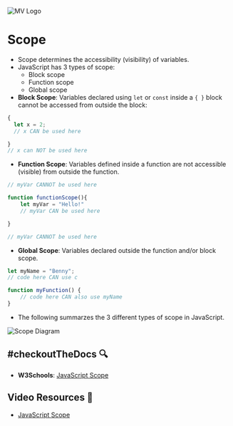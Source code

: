 ![MV Logo](../../../logo.jpg)

# Scope
- Scope determines the accessibility (visibility) of variables.
- JavaScript has 3 types of scope:
    - Block scope
    - Function scope
    - Global scope
- **Block Scope**: Variables declared using `let` or `const` inside a `{ }` block cannot be accessed from outside the block:

```javascript
{
  let x = 2;
  // x CAN be used here

}
// x can NOT be used here
```

- **Function Scope**: Variables defined inside a function are not accessible (visible) from outside the function.

```javascript
// myVar CANNOT be used here

function functionScope(){
    let myVar = "Hello!"
    // myVar CAN be used here

}

// myVar CANNOT be used here
```

- **Global Scope**: Variables declared outside the function and/or block scope.

```javascript
let myName = "Benny";
// code here CAN use c

function myFunction() {
    // code here CAN also use myName
}
```

- The following summarzes the 3 different types of scope in JavaScript.

![Scope Diagram](../../assets/Scope.png)

## #checkoutTheDocs 🔍
- **W3Schools**: [JavaScript Scope](https://www.w3schools.com/js/js_scope.asp)

## Video Resources 🎥
- [JavaScript Scope](https://www.youtube.com/watch?v=iJKkZA215tQ)